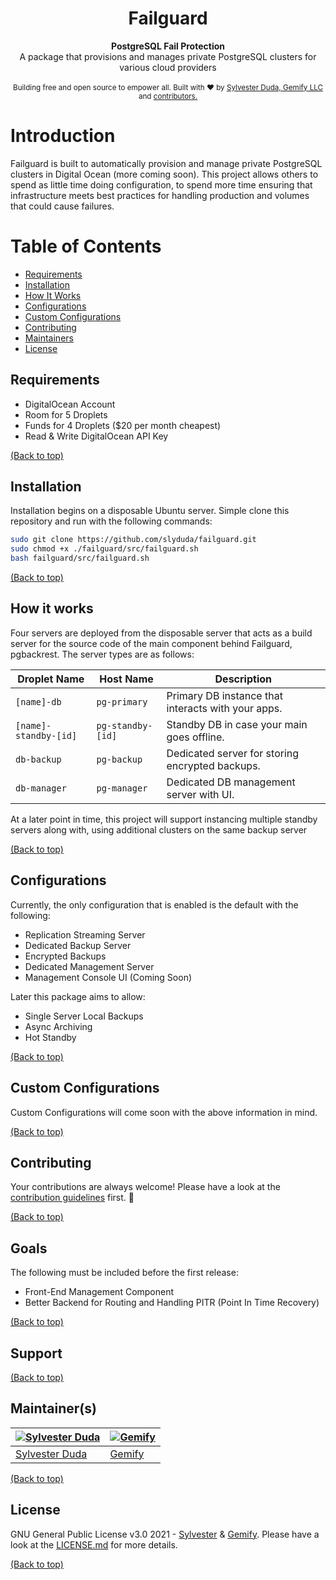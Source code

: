 <h1 align="center">Failguard</h1>
<div align="center">
  <strong>PostgreSQL Fail Protection</strong>
</div>
<div align="center">
  A package that provisions and manages private PostgreSQL clusters for various cloud providers
</div>

<br />

<div align="center">
  <!-- Stability 
  <a href="https://nodejs.org/api/documentation.html#documentation_stability_index">
    <img src="https://img.shields.io/badge/stability-experimental-orange.svg?style=flat-square"
      alt="API stability" />
  </a>-->
  <!-- NPM version 
  <a href="https://npmjs.org/package/choo">
    <img src="https://img.shields.io/npm/v/choo.svg?style=flat-square"
      alt="NPM version" />
  </a>-->
  <!-- Build Status 
  <a href="https://travis-ci.org/choojs/choo">
    <img src="https://img.shields.io/travis/choojs/choo/master.svg?style=flat-square"
      alt="Build Status" />
  </a>-->
  <!-- Test Coverage 
  <a href="https://codecov.io/github/choojs/choo">
    <img src="https://img.shields.io/codecov/c/github/choojs/choo/master.svg?style=flat-square"
      alt="Test Coverage" />
  </a>-->
  <!-- Downloads
  <a href="https://npmjs.org/package/choo">
    <img src="https://img.shields.io/npm/dt/choo.svg?style=flat-square"
      alt="Download" />
  </a> -->
  <!-- Standard
  <a href="https://standardjs.com">
    <img src="https://img.shields.io/badge/code%20style-standard-brightgreen.svg?style=flat-square"
      alt="Standard" />
  </a> -->
</div>

<div align="center">
  <sub>Building free and open source to empower all. Built with ❤︎ by
  <a href="https://twitter.com/slyduda">Sylvester Duda, Gemify LLC </a> and
  <a href="https://github.com/slyduda/failguard/graphs/contributors">
    contributors.
  </a>
</div>

# Introduction
Failguard is built to automatically provision and manage private PostgreSQL clusters in Digital Ocean (more coming soon). This project allows others to spend as little time doing configuration, to spend more time ensuring that infrastructure meets best practices for handling production and volumes that could cause failures.

# Table of Contents
- [Requirements](#requirements)
- [Installation](#installation)
- [How It Works](#how-it-works)
- [Configurations](#configurations)
- [Custom Configurations](#custom-configurations)
- [Contributing](#contributing)
- [Maintainers](#maintainers)
- [License](#license)

## Requirements
- DigitalOcean Account
- Room for 5 Droplets
- Funds for 4 Droplets ($20 per month cheapest)
- Read & Write DigitalOcean API Key

[(Back to top)](#table-of-contents)
## Installation
Installation begins on a disposable Ubuntu server. Simple clone this repository and run with the following commands:

```sh
sudo git clone https://github.com/slyduda/failguard.git 
sudo chmod +x ./failguard/src/failguard.sh
bash failguard/src/failguard.sh
```

[(Back to top)](#table-of-contents)
## How it works
Four servers are deployed from the disposable server that acts as a build server for the source code of the main component behind Failguard, pgbackrest. The server types are as follows:

Droplet Name    | Host Name  | Description
------------ | ------------- | -------------
`[name]-db` | `pg-primary` | Primary DB instance that interacts with your apps.
`[name]-standby-[id]` | `pg-standby-[id]` | Standby DB in case your main goes offline.
`db-backup` | `pg-backup` | Dedicated server for storing encrypted backups.
`db-manager` | `pg-manager` | Dedicated DB management server with UI.

At a later point in time, this project will support instancing multiple standby servers along with, using additional clusters on the same backup server

[(Back to top)](#table-of-contents)
## Configurations
Currently, the only configuration that is enabled is the default with the following:

- Replication Streaming Server
- Dedicated Backup Server
- Encrypted Backups
- Dedicated Management Server
- Management Console UI (Coming Soon)

Later this package aims to allow:
- Single Server Local Backups
- Async Archiving
- Hot Standby

[(Back to top)](#table-of-contents)
## Custom Configurations
Custom Configurations will come soon with the above information in mind.

[(Back to top)](#table-of-contents)
## Contributing
Your contributions are always welcome! Please have a look at the [contribution guidelines](CONTRIBUTING.md) first. :tada:

[(Back to top)](#table-of-contents)
## Goals
The following must be included before the first release:
- Front-End Management Component
- Better Backend for Routing and Handling PITR (Point In Time Recovery)

[(Back to top)](#table-of-contents)
## Support


[(Back to top)](#table-of-contents)
## Maintainer(s)

[![Sylvester Duda](https://avatars1.githubusercontent.com/u/47706935?v=3&s=144)](https://github.com/slyduda)|[![Gemify](https://avatars1.githubusercontent.com/u/56842732?v=3&s=144)](https://github.com/gemifytech)
---|---
[Sylvester Duda](https://github.com/slyduda)|[Gemify](https://github.com/gemifytech)

[(Back to top)](#table-of-contents)
## License

 GNU General Public License v3.0 2021 - [Sylvester](https://github.com/slyduda/) & [Gemify](https://github.com/gemifytech). Please have a look at the [LICENSE.md](LICENSE.md) for more details.

[(Back to top)](#table-of-contents)